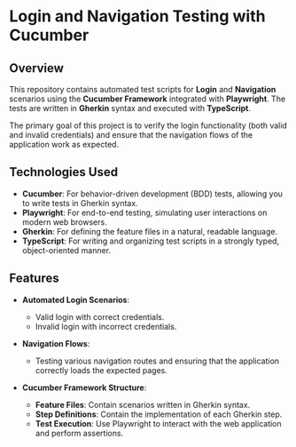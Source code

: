 # Login and Navigation Testing with Cucumber

## Overview

This repository contains automated test scripts for **Login** and **Navigation** scenarios using the **Cucumber Framework** integrated with **Playwright**. The tests are written in **Gherkin** syntax and executed with **TypeScript**.

The primary goal of this project is to verify the login functionality (both valid and invalid credentials) and ensure that the navigation flows of the application work as expected.

## Technologies Used

- **Cucumber**: For behavior-driven development (BDD) tests, allowing you to write tests in Gherkin syntax.
- **Playwright**: For end-to-end testing, simulating user interactions on modern web browsers.
- **Gherkin**: For defining the feature files in a natural, readable language.
- **TypeScript**: For writing and organizing test scripts in a strongly typed, object-oriented manner.

## Features

- **Automated Login Scenarios**:
  - Valid login with correct credentials.
  - Invalid login with incorrect credentials.
  
- **Navigation Flows**:
  - Testing various navigation routes and ensuring that the application correctly loads the expected pages.

- **Cucumber Framework Structure**:
  - **Feature Files**: Contain scenarios written in Gherkin syntax.
  - **Step Definitions**: Contain the implementation of each Gherkin step.
  - **Test Execution**: Use Playwright to interact with the web application and perform assertions.

